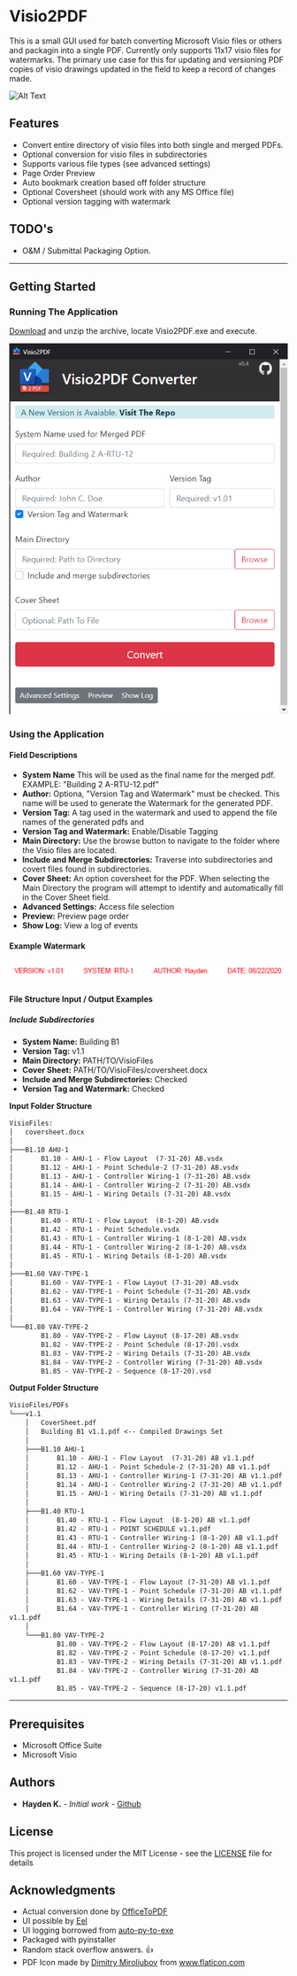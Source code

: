 # Visio2PDF

This is a small GUI used for batch converting Microsoft Visio files or others and packagin into a single PDF. Currently only supports 11x17 visio files for watermarks. The primary use case for this for updating and versioning PDF copies of visio drawings updated in the field to keep a record of changes made.

![Alt Text](./images/demo-v0.4.gif)

## Features

- Convert entire directory of visio files into both single and merged PDFs.
- Optional conversion for visio files in subdirectories
- Supports various file types (see advanced settings)
- Page Order Preview
- Auto bookmark creation based off folder structure
- Optional Coversheet (should work with any MS Office file)
- Optional version tagging with watermark

## TODO's

- O&M / Submittal Packaging Option.

<hr>

## Getting Started

### Running The Application

[Download](https://github.com/hay-kot/Visio2PDF/releases/tag/v0.4) and unzip the archive, locate Visio2PDF.exe and execute.

![](./images/ui-v0.4.png)

### Using the Application

#### Field Descriptions

- **System Name** This will be used as the final name for the merged pdf. EXAMPLE: "Building 2 A-RTU-12.pdf"
- **Author:** Optiona, "Version Tag and Watermark" must be checked. This name will be used to generate the Watermark for the generated PDF.
- **Version Tag:** A tag used in the watermark and used to append the file names of the generated pdfs and
- **Version Tag and Watermark:** Enable/Disable Tagging
- **Main Directory:** Use the browse button to navigate to the folder where the Visio files are located.
- **Include and Merge Subdirectories:** Traverse into subdirectories and covert files found in subdirectories.
- **Cover Sheet:** An option coversheet for the PDF. When selecting the Main Directory the program will attempt to identify and automatically fill in the Cover Sheet field.
- **Advanced Settings:** Access file selection
- **Preview:** Preview page order
- **Show Log:** View a log of events

#### Example Watermark

![](images/watermark.png)

#### File Structure Input / Output Examples

##### Include Subdirectories

- **System Name:** Building B1
- **Version Tag:** v1.1
- **Main Directory:** PATH/TO/VisioFiles
- **Cover Sheet:** PATH/TO/VisioFiles/coversheet.docx
- **Include and Merge Subdirectories:** Checked
- **Version Tag and Watermark:** Checked

**Input Folder Structure**

```shell
VisioFiles:
│   coversheet.docx
│
├───B1.10 AHU-1
│       B1.10 - AHU-1 - Flow Layout  (7-31-20) AB.vsdx
│       B1.12 - AHU-1 - Point Schedule-2 (7-31-20) AB.vsdx
│       B1.13 - AHU-1 - Controller Wiring-1 (7-31-20) AB.vsdx
│       B1.14 - AHU-1 - Controller Wiring-2 (7-31-20) AB.vsdx
│       B1.15 - AHU-1 - Wiring Details (7-31-20) AB.vsdx
│
├───B1.40 RTU-1
│       B1.40 - RTU-1 - Flow Layout  (8-1-20) AB.vsdx
│       B1.42 - RTU-1 - Point Schedule.vsdx
│       B1.43 - RTU-1 - Controller Wiring-1 (8-1-20) AB.vsdx
│       B1.44 - RTU-1 - Controller Wiring-2 (8-1-20) AB.vsdx
│       B1.45 - RTU-1 - Wiring Details (8-1-20) AB.vsdx
│
├───B1.60 VAV-TYPE-1
│       B1.60 - VAV-TYPE-1 - Flow Layout (7-31-20) AB.vsdx
│       B1.62 - VAV-TYPE-1 - Point Schedule (7-31-20) AB.vsdx
│       B1.63 - VAV-TYPE-1 - Wiring Details (7-31-20) AB.vsdx
│       B1.64 - VAV-TYPE-1 - Controller Wiring (7-31-20) AB.vsdx
│
└───B1.80 VAV-TYPE-2
        B1.80 - VAV-TYPE-2 - Flow Layout (8-17-20) AB.vsdx
        B1.82 - VAV-TYPE-2 - Point Schedule (8-17-20).vsdx
        B1.83 - VAV-TYPE-2 - Wiring Details (7-31-20) AB.vsdx
        B1.84 - VAV-TYPE-2 - Controller Wiring (7-31-20) AB.vsdx
        B1.85 - VAV-TYPE-2 - Sequence (8-17-20).vsd
```

**Output Folder Structure**

```shell
VisioFiles/PDFs
└───v1.1
    │   CoverSheet.pdf
    │   Building B1 v1.1.pdf <-- Compiled Drawings Set
    │
    ├───B1.10 AHU-1
    │       B1.10 - AHU-1 - Flow Layout  (7-31-20) AB v1.1.pdf
    │       B1.12 - AHU-1 - Point Schedule-2 (7-31-20) AB v1.1.pdf
    │       B1.13 - AHU-1 - Controller Wiring-1 (7-31-20) AB v1.1.pdf
    │       B1.14 - AHU-1 - Controller Wiring-2 (7-31-20) AB v1.1.pdf
    │       B1.15 - AHU-1 - Wiring Details (7-31-20) AB v1.1.pdf
    │
    ├───B1.40 RTU-1
    │       B1.40 - RTU-1 - Flow Layout  (8-1-20) AB v1.1.pdf
    │       B1.42 - RTU-1 - POINT SCHEDULE v1.1.pdf
    │       B1.43 - RTU-1 - Controller Wiring-1 (8-1-20) AB v1.1.pdf
    │       B1.44 - RTU-1 - Controller Wiring-2 (8-1-20) AB v1.1.pdf
    │       B1.45 - RTU-1 - Wiring Details (8-1-20) AB v1.1.pdf
    │
    ├───B1.60 VAV-TYPE-1
    │       B1.60 - VAV-TYPE-1 - Flow Layout (7-31-20) AB v1.1.pdf
    │       B1.62 - VAV-TYPE-1 - Point Schedule (7-31-20) AB v1.1.pdf
    │       B1.63 - VAV-TYPE-1 - Wiring Details (7-31-20) AB v1.1.pdf
    │       B1.64 - VAV-TYPE-1 - Controller Wiring (7-31-20) AB v1.1.pdf
    │
    └───B1.80 VAV-TYPE-2
            B1.80 - VAV-TYPE-2 - Flow Layout (8-17-20) AB v1.1.pdf
            B1.82 - VAV-TYPE-2 - Point Schedule (8-17-20) v1.1.pdf
            B1.83 - VAV-TYPE-2 - Wiring Details (7-31-20) AB v1.1.pdf
            B1.84 - VAV-TYPE-2 - Controller Wiring (7-31-20) AB v1.1.pdf
            B1.85 - VAV-TYPE-2 - Sequence (8-17-20) v1.1.pdf
```

<hr>

## Prerequisites

- Microsoft Office Suite
- Microsoft Visio

## Authors

- **Hayden K.** - _Initial work_ - [Github](https://github.com/hay-kot)

## License

This project is licensed under the MIT License - see the [LICENSE](LICENSE) file for details

## Acknowledgments

- Actual conversion done by [OfficeToPDF](https://github.com/cognidox/OfficeToPDF)
- UI possible by [Eel](https://github.com/samuelhwilliams/Eel)
- UI logging borrowed from [auto-py-to-exe](https://github.com/brentvollebregt/auto-py-to-exe)
- Packaged with pyinstaller
- Random stack overflow answers. :thumbsup:
- <div>PDF Icon made by <a href="https://www.flaticon.com/authors/dimitry-miroliubov" title="Dimitry Miroliubov">Dimitry Miroliubov</a> from <a href="https://www.flaticon.com/" title="Flaticon">www.flaticon.com</a></div>
